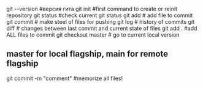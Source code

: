 git --version #версия гита
git init #first command to create or reinit repository
git status #check current git status
git add # add file to commit
git commit # make steel of files for pushing
git log # history of commits
git diff # changes between last commit and current state of files
git add . #add ALL files to commit
git checkout master # go to current local version
## master for local flagship, main for remote flagship
git commit -m "comment" #memorize all files!